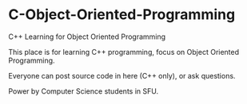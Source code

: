 # C-Object-Oriented-Programming
C++ Learning for Object Oriented Programming


This place is for learning C++ programming, focus on Object Oriented Programming.

Everyone can post source code in here (C++ only), or ask questions.

Power by Computer Science students in SFU.
